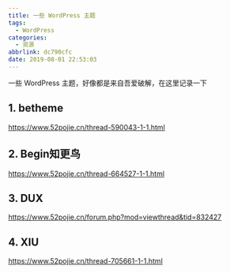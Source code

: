 ```yaml
---
title: 一些 WordPress 主题
tags:
  - WordPress
categories:
  - 资源
abbrlink: dc790cfc
date: 2019-08-01 22:53:03
---
```

一些 WordPress 主题，好像都是来自吾爱破解，在这里记录一下
## 1. betheme
<https://www.52pojie.cn/thread-590043-1-1.html>
## 2. Begin知更鸟
<https://www.52pojie.cn/thread-664527-1-1.html>
## 3. DUX
<https://www.52pojie.cn/forum.php?mod=viewthread&tid=832427>
## 4. XIU
<https://www.52pojie.cn/thread-705661-1-1.html>